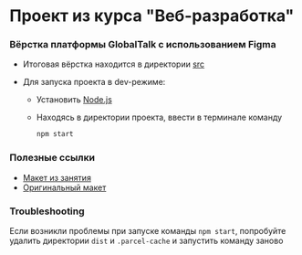 # Проект из курса "Веб-разработка"

### Вёрстка платформы GlobalTalk с использованием Figma

* Итоговая вёрстка находится в директории [src](./src/)
* Для запуска проекта в dev-режиме:

    * Установить [Node.js](https://nodejs.org/ru)
    * Находясь в директории проекта, ввести в терминале команду
        
        ```bash
        npm start
        ```

### Полезные ссылки

* [Макет из занятия](https://www.figma.com/file/W0d1hAzs0K3eTqifnYtRLm/Web-Development.-Lesson-2?node-id=0%3A1&mode=dev)
* [Оригинальный макет](https://www.figma.com/file/GK2Qg5BnDYcdllYkbzUYm2/E-Learning-Platform-(Community)?node-id=19%3A4202&mode=dev)

### Troubleshooting

Если возникли проблемы при запуске команды `npm start`, попробуйте удалить директории `dist` и `.parcel-cache` и запустить команду заново
